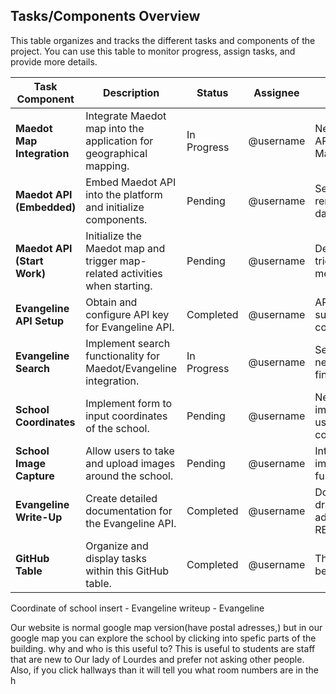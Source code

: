 ## Tasks/Components Overview

This table organizes and tracks the different tasks and components of the project. You can use this table to monitor progress, assign tasks, and provide more details.

| Task Component            | Description                                                                 | Status      | Assignee     | Notes                                                                 |
|---------------------------|-----------------------------------------------------------------------------|-------------|--------------|-----------------------------------------------------------------------|
| **Maedot Map Integration** | Integrate Maedot map into the application for geographical mapping.         | In Progress | @username    | Need to obtain API key for Maedot map.                               |
| **Maedot API (Embedded)**  | Embed Maedot API into the platform and initialize components.               | Pending     | @username    | Set up map rendering and data fetching.                               |
| **Maedot API (Start Work)**| Initialize the Maedot map and trigger map-related activities when starting. | Pending     | @username    | Define the trigger mechanism.                                        |
| **Evangeline API Setup**   | Obtain and configure API key for Evangeline API.                            | Completed   | @username    | API key successfully configured.                                      |
| **Evangeline Search**      | Implement search functionality for Maedot/Evangeline integration.           | In Progress | @username    | Search logic needs to be finalized.                                   |
| **School Coordinates**     | Implement form to input coordinates of the school.                         | Pending     | @username    | Need to implement user input for coordinates.                         |
| **School Image Capture**   | Allow users to take and upload images around the school.                    | Pending     | @username    | Integrate image capture functionality.                                |
| **Evangeline Write-Up**    | Create detailed documentation for the Evangeline API.                      | Completed   | @username    | Documentation drafted and added to README.                            |
| **GitHub Table**           | Organize and display tasks within this GitHub table.                       | Completed   | @username    | This table has been set up.                                           |




Coordinate of school insert - Evangeline
writeup - Evangeline

Our website is normal google map version(have postal adresses,) but in our google map you can explore the school by clicking into spefic parts of the building.
why and who is this useful to?
This is useful to students are staff that are new to Our lady of Lourdes and prefer not asking other people. Also, if you click hallways than it will tell you what room numbers are in the h

